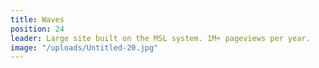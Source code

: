 ```yaml
---
title: Waves
position: 24
leader: Large site built on the MSL system. 1M+ pageviews per year.
image: "/uploads/Untitled-20.jpg"
---
```


